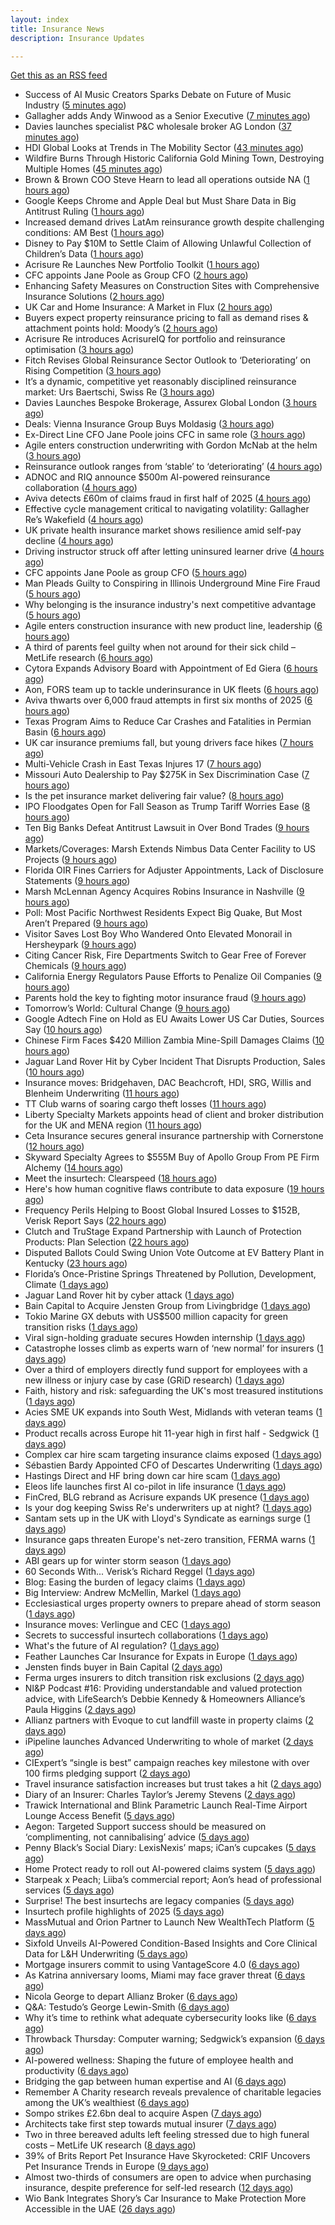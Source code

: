 ```yaml
---
layout: index
title: Insurance News
description: Insurance Updates

---
```


[Get this as an RSS feed](/insurance.rss)

<!-- news_marker starts -->
- Success of AI Music Creators Sparks Debate on Future of Music Industry ([5 minutes ago](https://www.insurancejournal.com/news/national/2025/09/03/837736.htm))
- Gallagher adds Andy Winwood as a Senior Executive ([7 minutes ago](https://www.reinsurancene.ws/gallagher-adds-andy-winwood-as-a-senior-executive/))
- Davies launches specialist P&C wholesale broker AG London ([37 minutes ago](https://www.reinsurancene.ws/davies-launches-specialist-pc-wholesale-broker-ag-london/))
- HDI Global Looks at Trends in The Mobility Sector ([43 minutes ago](https://insurance-edge.net/2025/09/03/hdi-global-looks-at-trends-in-the-mobility-sector/))
- Wildfire Burns Through Historic California Gold Mining Town, Destroying Multiple Homes ([45 minutes ago](https://www.insurancejournal.com/news/west/2025/09/03/837731.htm))
- Brown & Brown COO Steve Hearn to lead all operations outside NA ([1 hours ago](https://www.reinsurancene.ws/brown-brown-coo-steve-hearn-to-lead-all-operations-outside-na/))
- Google Keeps Chrome and Apple Deal but Must Share Data in Big Antitrust Ruling ([1 hours ago](https://www.insurancejournal.com/news/national/2025/09/03/837727.htm))
- Increased demand drives LatAm reinsurance growth despite challenging conditions: AM Best ([1 hours ago](https://www.reinsurancene.ws/increased-demand-drives-latam-reinsurance-growth-despite-challenging-conditions-am-best/))
- Disney to Pay $10M to Settle Claim of Allowing Unlawful Collection of Children’s Data ([1 hours ago](https://www.insurancejournal.com/news/national/2025/09/03/837722.htm))
- Acrisure Re Launches New Portfolio Toolkit ([1 hours ago](https://insurance-edge.net/2025/09/03/acrisure-re-launches-new-portfolio-toolkit/))
- CFC appoints Jane Poole as Group CFO ([2 hours ago](https://www.reinsurancene.ws/cfc-appoints-jane-poole-as-group-cfo/))
- Enhancing Safety Measures on Construction Sites with Comprehensive Insurance Solutions ([2 hours ago](https://insurance-edge.net/2025/09/03/enhancing-safety-measures-on-construction-sites-with-comprehensive-insurance-solutions/))
- UK Car and Home Insurance: A Market in Flux ([2 hours ago](https://insurance-edge.net/2025/09/03/uk-car-and-home-insurance-a-market-in-flux/))
- Buyers expect property reinsurance pricing to fall as demand rises & attachment points hold: Moody’s ([2 hours ago](https://www.reinsurancene.ws/buyers-expect-property-reinsurance-pricing-to-fall-as-demand-rises-attachment-points-hold-moodys/))
- Acrisure Re introduces AcrisureIQ for portfolio and reinsurance optimisation ([3 hours ago](https://www.reinsurancene.ws/acrisure-re-introduces-acrisureiq-for-portfolio-and-reinsurance-optimisation/))
- Fitch Revises Global Reinsurance Sector Outlook to ‘Deteriorating’ on Rising Competition ([3 hours ago](https://www.insurancejournal.com/news/international/2025/09/03/837717.htm))
- It’s a dynamic, competitive yet reasonably disciplined reinsurance market: Urs Baertschi, Swiss Re ([3 hours ago](https://www.reinsurancene.ws/its-a-dynamic-competitive-yet-reasonably-disciplined-reinsurance-market-urs-baertschi-swiss-re/))
- Davies Launches Bespoke Brokerage, Assurex Global London ([3 hours ago](https://insurance-edge.net/2025/09/03/davies-launches-bespoke-brokerage-assurex-global-london/))
- Deals: Vienna Insurance Group Buys Moldasig ([3 hours ago](https://insurance-edge.net/2025/09/03/deals-vienna-insurance-group-buys-moldasig/))
- Ex-Direct Line CFO Jane Poole joins CFC in same role ([3 hours ago](https://www.insurancebusinessmag.com/uk/news/breaking-news/exdirect-line-cfo-jane-poole-joins-cfc-in-same-role-548279.aspx))
- Agile enters construction underwriting with Gordon McNab at the helm ([3 hours ago](https://www.insurtechinsights.com/agile-enters-construction-underwriting-with-gordon-mcnab-at-the-helm/))
- Reinsurance outlook ranges from ‘stable’ to ‘deteriorating’ ([4 hours ago](https://www.postonline.co.uk/reinsurance/7958944/reinsurance-outlook-ranges-from-%E2%80%98stable%E2%80%99-to-%E2%80%98deteriorating%E2%80%99))
- ADNOC and RIQ announce $500m AI-powered reinsurance collaboration ([4 hours ago](https://www.reinsurancene.ws/adnoc-and-riq-announce-500m-ai-powered-reinsurance-collaboration/))
- Aviva detects £60m of claims fraud in first half of 2025 ([4 hours ago](https://www.postonline.co.uk/news/7958946/aviva-detects-%C2%A360m-of-claims-fraud-in-first-half-of-2025))
- Effective cycle management critical to navigating volatility: Gallagher Re’s Wakefield ([4 hours ago](https://www.reinsurancene.ws/effective-cycle-management-critical-to-navigating-volatility-gallagher-res-wakefield/))
- UK private health insurance market shows resilience amid self-pay decline ([4 hours ago](https://www.insurancebusinessmag.com/uk/news/life-insurance/uk-private-health-insurance-market-shows-resilience-amid-selfpay-decline-548276.aspx))
- Driving instructor struck off after letting uninsured learner drive ([4 hours ago](https://www.insurancebusinessmag.com/uk/news/legal-insights/driving-instructor-struck-off-after-letting-uninsured-learner-drive-548275.aspx))
- CFC appoints Jane Poole as group CFO ([5 hours ago](https://www.postonline.co.uk/news/7958945/cfc-appoints-jane-poole-as-group-cfo))
- Man Pleads Guilty to Conspiring in Illinois Underground Mine Fire Fraud ([5 hours ago](https://www.insurancejournal.com/news/midwest/2025/09/03/837692.htm))
- Why belonging is the insurance industry's next competitive advantage ([5 hours ago](https://www.insurancebusinessmag.com/uk/news/diversity-inclusion/why-belonging-is-the-insurance-industrys-next-competitive-advantage-548171.aspx))
- Agile enters construction insurance with new product line, leadership ([6 hours ago](https://www.insurancebusinessmag.com/uk/news/construction-engineering/agile-enters-construction-insurance-with-new-product-line-leadership-548263.aspx))
- A third of parents feel guilty when not around for their sick child – MetLife research ([6 hours ago](https://ifamagazine.com/a-third-of-parents-feel-guilty-when-not-around-for-their-sick-child-metlife-research/))
- Cytora Expands Advisory Board with Appointment of Ed Giera ([6 hours ago](https://www.insurtechinsights.com/cytora-expands-advisory-board-with-appointment-of-ed-giera/))
- Aon, FORS team up to tackle underinsurance in UK fleets ([6 hours ago](https://www.insurancebusinessmag.com/uk/news/auto-motor/aon-fors-team-up-to-tackle-underinsurance-in-uk-fleets-548260.aspx))
- Aviva thwarts over 6,000 fraud attempts in first six months of 2025 ([6 hours ago](https://www.insurancebusinessmag.com/uk/news/breaking-news/aviva-thwarts-over-6000-fraud-attempts-in-first-six-months-of-2025-548258.aspx))
- Texas Program Aims to Reduce Car Crashes and Fatalities in Permian Basin ([6 hours ago](https://www.insurancejournal.com/news/southcentral/2025/09/03/837671.htm))
- UK car insurance premiums fall, but young drivers face hikes ([7 hours ago](https://www.insurancebusinessmag.com/uk/news/auto-motor/uk-car-insurance-premiums-fall-but-young-drivers-face-hikes-548243.aspx))
- Multi-Vehicle Crash in East Texas Injures 17 ([7 hours ago](https://www.insurancejournal.com/news/southcentral/2025/09/03/837676.htm))
- Missouri Auto Dealership to Pay $275K in Sex Discrimination Case ([7 hours ago](https://www.insurancejournal.com/news/midwest/2025/09/03/837689.htm))
- Is the pet insurance market delivering fair value? ([8 hours ago](https://www.postonline.co.uk/personal/7958177/is-the-pet-insurance-market-delivering-fair-value))
- IPO Floodgates Open for Fall Season as Trump Tariff Worries Ease ([8 hours ago](https://www.insurancejournal.com/news/national/2025/09/03/837641.htm))
- Ten Big Banks Defeat Antitrust Lawsuit in Over Bond Trades ([9 hours ago](https://www.insurancejournal.com/news/national/2025/09/03/837664.htm))
- Markets/Coverages: Marsh Extends Nimbus Data Center Facility to US Projects ([9 hours ago](https://www.insurancejournal.com/news/national/2025/09/03/837657.htm))
- Florida OIR Fines Carriers for Adjuster Appointments, Lack of Disclosure Statements ([9 hours ago](https://www.insurancejournal.com/news/southeast/2025/09/03/837695.htm))
- Marsh McLennan Agency Acquires Robins Insurance in Nashville ([9 hours ago](https://www.insurancejournal.com/news/southeast/2025/09/03/837629.htm))
- Poll: Most Pacific Northwest Residents Expect Big Quake, But Most Aren’t Prepared ([9 hours ago](https://www.insurancejournal.com/news/west/2025/09/03/837487.htm))
- Visitor Saves Lost Boy Who Wandered Onto Elevated Monorail in Hersheypark ([9 hours ago](https://www.insurancejournal.com/news/east/2025/09/03/837683.htm))
- Citing Cancer Risk, Fire Departments Switch to Gear Free of Forever Chemicals ([9 hours ago](https://www.insurancejournal.com/news/east/2025/09/03/837679.htm))
- California Energy Regulators Pause Efforts to Penalize Oil Companies ([9 hours ago](https://www.insurancejournal.com/news/west/2025/09/03/837651.htm))
- Parents hold the key to fighting motor insurance fraud ([9 hours ago](https://www.postonline.co.uk/claims/7958260/parents-hold-the-key-to-fighting-motor-insurance-fraud))
- Tomorrow’s World: Cultural Change ([9 hours ago](https://www.postonline.co.uk/regulation/7958189/tomorrow%E2%80%99s-world-cultural-change))
- Google Adtech Fine on Hold as EU Awaits Lower US Car Duties, Sources Say ([10 hours ago](https://www.insurancejournal.com/news/international/2025/09/03/837644.htm))
- Chinese Firm Faces $420 Million Zambia Mine-Spill Damages Claims ([10 hours ago](https://www.insurancejournal.com/news/international/2025/09/03/837647.htm))
- Jaguar Land Rover Hit by Cyber Incident That Disrupts Production, Sales ([10 hours ago](https://www.insurancejournal.com/news/international/2025/09/03/837661.htm))
- Insurance moves: Bridgehaven, DAC Beachcroft, HDI, SRG, Willis and Blenheim Underwriting ([11 hours ago](https://www.insurancebusinessmag.com/uk/news/breaking-news/insurance-moves-bridgehaven-dac-beachcroft-hdi-srg-willis-and-blenheim-underwriting-548213.aspx))
- TT Club warns of soaring cargo theft losses ([11 hours ago](https://www.insurancebusinessmag.com/uk/news/auto-motor/tt-club-warns-of-soaring-cargo-theft-losses-548216.aspx))
- Liberty Specialty Markets appoints head of client and broker distribution for the UK and MENA region ([11 hours ago](https://www.insurancebusinessmag.com/uk/news/breaking-news/liberty-specialty-markets-appoints-head-of-client-and-broker-distribution-for-the-uk-and-mena-region-548211.aspx))
- Ceta Insurance secures general insurance partnership with Cornerstone ([12 hours ago](https://www.insurancebusinessmag.com/uk/news/breaking-news/ceta-insurance-secures-general-insurance-partnership-with-cornerstone-548218.aspx))
- Skyward Specialty Agrees to $555M Buy of Apollo Group From PE Firm Alchemy ([14 hours ago](https://www.insurancejournal.com/news/national/2025/09/02/837699.htm))
- Meet the insurtech: Clearspeed ([18 hours ago](https://www.dig-in.com/news/meet-the-insurtech-clearspeed))
- Here's how human cognitive flaws contribute to data exposure ([19 hours ago](https://www.dig-in.com/opinion/how-cognitive-flaws-contribute-to-data-exposure))
- Frequency Perils Helping to Boost Global Insured Losses to $152B, Verisk Report Says ([22 hours ago](https://www.insurancejournal.com/news/national/2025/09/02/837632.htm))
- Clutch and TruStage Expand Partnership with Launch of Protection Products: Plan Selection ([22 hours ago](https://www.insurtechinsights.com/clutch-and-trustage-expand-partnership-with-launch-of-protection-products-plan-selection/))
- Disputed Ballots Could Swing Union Vote Outcome at EV Battery Plant in Kentucky ([23 hours ago](https://www.insurancejournal.com/news/southeast/2025/09/02/837623.htm))
- Florida’s Once-Pristine Springs Threatened by Pollution, Development, Climate ([1 days ago](https://www.insurancejournal.com/news/southeast/2025/09/02/837615.htm))
- Jaguar Land Rover hit by cyber attack ([1 days ago](https://www.insurancebusinessmag.com/uk/news/cyber/jaguar-land-rover-hit-by-cyber-attack-548178.aspx))
- Bain Capital to Acquire Jensten Group from Livingbridge ([1 days ago](https://www.insurtechinsights.com/bain-capital-to-acquire-jensten-group-from-livingbridge/))
- Tokio Marine GX debuts with US$500 million capacity for green transition risks ([1 days ago](https://www.insurancebusinessmag.com/uk/news/breaking-news/tokio-marine-gx-debuts-with-us500-million-capacity-for-green-transition-risks-548146.aspx))
- Viral sign-holding graduate secures Howden internship ([1 days ago](https://www.postonline.co.uk/broker/7958941/viral-sign-holding-graduate-secures-howden-internship))
- Catastrophe losses climb as experts warn of ‘new normal’ for insurers ([1 days ago](https://www.insurancebusinessmag.com/uk/news/catastrophe/catastrophe-losses-climb-as-experts-warn-of-new-normal-for-insurers-548128.aspx))
- Over a third of employers directly fund support for employees with a new illness or injury case by case (GRiD research) ([1 days ago](https://ifamagazine.com/over-a-third-36-of-employers-directly-fund-support-for-employees-with-a-new-illness-or-injury-case-by-case-grid-research/))
- Faith, history and risk: safeguarding the UK's most treasured institutions ([1 days ago](https://www.insurancebusinessmag.com/uk/news/non-profits/faith-history-and-risk-safeguarding-the-uks-most-treasured-institutions-548124.aspx))
- Acies SME UK expands into South West, Midlands with veteran teams ([1 days ago](https://www.insurancebusinessmag.com/uk/news/sme/acies-sme-uk-expands-into-south-west-midlands-with-veteran-teams-548106.aspx))
- Product recalls across Europe hit 11-year high in first half - Sedgwick ([1 days ago](https://www.insurancebusinessmag.com/uk/news/breaking-news/product-recalls-across-europe-hit-11year-high-in-first-half--sedgwick-548101.aspx))
- Complex car hire scam targeting insurance claims exposed ([1 days ago](https://www.insurancebusinessmag.com/uk/news/auto-motor/complex-car-hire-scam-targeting-insurance-claims-exposed-548092.aspx))
- Sébastien Bardy Appointed CFO of Descartes Underwriting ([1 days ago](https://www.insurtechinsights.com/sebastien-bardy-appointed-cfo-of-descartes-underwriting/))
- Hastings Direct and HF bring down car hire scam ([1 days ago](https://www.postonline.co.uk/personal/7958940/hastings-direct-and-hf-bring-down-car-hire-scam))
- Eleos life launches first AI co-pilot in life insurance ([1 days ago](https://ifamagazine.com/eleos-life-launches-first-ai-co-pilot-in-life-insurance/))
- FinCred, BLG rebrand as Acrisure expands UK presence ([1 days ago](https://www.insurancebusinessmag.com/uk/news/breaking-news/fincred-blg-rebrand-as-acrisure-expands-uk-presence-548094.aspx))
- Is your dog keeping Swiss Re's underwriters up at night? ([1 days ago](https://www.insurancebusinessmag.com/uk/news/catastrophe/is-your-dog-keeping-swiss-res-underwriters-up-at-night-548077.aspx))
- Santam sets up in the UK with Lloyd's Syndicate as earnings surge ([1 days ago](https://www.insurancebusinessmag.com/uk/news/breaking-news/santam-sets-up-in-the-uk-with-lloyds-syndicate-as-earnings-surge-548057.aspx))
- Insurance gaps threaten Europe's net-zero transition, FERMA warns ([1 days ago](https://www.insurancebusinessmag.com/uk/news/catastrophe/insurance-gaps-threaten-europes-netzero-transition-ferma-warns-548058.aspx))
- ABI gears up for winter storm season ([1 days ago](https://www.postonline.co.uk/claims/7958926/abi-gears-up-for-winter-storm-season))
- 60 Seconds With... Verisk’s Richard Reggel ([1 days ago](https://www.postonline.co.uk/technology/7958029/60-seconds-with-verisk%E2%80%99s-richard-reggel))
- Blog: Easing the burden of legacy claims ([1 days ago](https://www.postonline.co.uk/claims/7958292/blog-easing-the-burden-of-legacy-claims))
- Big Interview: Andrew McMellin, Markel ([1 days ago](https://www.postonline.co.uk/lloyd%E2%80%99slondon/7958273/big-interview-andrew-mcmellin-markel))
- Ecclesiastical urges property owners to prepare ahead of storm season ([1 days ago](https://www.insurancebusinessmag.com/uk/news/catastrophe/ecclesiastical-urges-property-owners-to-prepare-ahead-of-storm-season-548061.aspx))
- Insurance moves: Verlingue and CEC ([1 days ago](https://www.insurancebusinessmag.com/uk/news/breaking-news/insurance-moves-verlingue-and-cec-548062.aspx))
- Secrets to successful insurtech collaborations ([1 days ago](https://www.dig-in.com/news/secrets-to-successful-insurtech-collaborations))
- What's the future of AI regulation? ([1 days ago](https://www.dig-in.com/news/whats-the-future-of-ai-regulation))
- Feather Launches Car Insurance for Expats in Europe ([1 days ago](https://www.insurtechinsights.com/feather-launches-car-insurance-for-expats-in-europe/))
- Jensten finds buyer in Bain Capital ([2 days ago](https://www.postonline.co.uk/news/7958931/jensten-finds-buyer-in-bain-capital))
- Ferma urges insurers to ditch transition risk exclusions ([2 days ago](https://www.postonline.co.uk/commercial/7958930/ferma-urges-insurers-to-ditch-transition-risk-exclusions))
- NI&P Podcast #16: Providing understandable and valued protection advice, with LifeSearch’s Debbie Kennedy & Homeowners Alliance’s Paula Higgins ([2 days ago](https://ifamagazine.com/nip-podcast-16-providing-understandable-and-valued-protection-advice-with-lifesearchs-debbie-kennedy-homeowners-alliances-paula-higgins/))
- Allianz partners with Evoque to cut landfill waste in property claims ([2 days ago](https://www.insurtechinsights.com/allianz-partners-with-evoque-to-cut-landfill-waste-in-property-claims/))
- iPipeline launches Advanced Underwriting to whole of market ([2 days ago](https://ifamagazine.com/ipipeline-launches-advanced-underwriting-to-whole-of-market/))
- CIExpert’s “single is best” campaign reaches key milestone with over 100 firms pledging support ([2 days ago](https://ifamagazine.com/ciexperts-single-is-best-campaign-reaches-key-milestone-with-over-100-firms-pledging-support/))
- Travel insurance satisfaction increases but trust takes a hit ([2 days ago](https://www.postonline.co.uk/personal/7958863/travel-insurance-satisfaction-increases-but-trust-takes-a-hit))
- Diary of an Insurer: Charles Taylor’s Jeremy Stevens ([2 days ago](https://www.postonline.co.uk/technology/7957628/diary-of-an-insurer-charles-taylor%E2%80%99s-jeremy-stevens))
- Trawick International and Blink Parametric Launch Real-Time Airport Lounge Access Benefit ([5 days ago](https://www.insurtechinsights.com/trawick-international-and-blink-parametric-launch-real-time-airport-lounge-access-benefit/))
- Aegon: Targeted Support success should be measured on ‘complimenting, not cannibalising’ advice ([5 days ago](https://ifamagazine.com/aegon-targeted-support-success-should-be-measured-on-complimenting-not-cannibalising-advice/))
- Penny Black’s Social Diary: LexisNexis’ maps; iCan’s cupcakes ([5 days ago](https://www.postonline.co.uk/people/7958246/penny-black%E2%80%99s-social-diary-lexisnexis%E2%80%99-maps-ican%E2%80%99s-cupcakes))
- Home Protect ready to roll out AI-powered claims system ([5 days ago](https://www.postonline.co.uk/news/7958319/home-protect-ready-to-roll-out-ai-powered-claims-system))
- Starpeak x Peach; Liiba’s commercial report; Aon’s head of professional services ([5 days ago](https://www.postonline.co.uk/news/7958924/starpeak-x-peach-liiba%E2%80%99s-commercial-report-aon%E2%80%99s-head-of-professional-services))
- Surprise! The best insurtechs are legacy companies ([5 days ago](https://www.dig-in.com/opinion/the-best-insurtechs-are-legacy-companies))
- Insurtech profile highlights of 2025 ([5 days ago](https://www.dig-in.com/list/insurtech-profile-highlights-of-2025))
- MassMutual and Orion Partner to Launch New WealthTech Platform ([5 days ago](https://www.insurtechinsights.com/massmutual-and-orion-partner-to-launch-new-wealthtech-platform/))
- Sixfold Unveils AI-Powered Condition-Based Insights and Core Clinical Data for L&H Underwriting ([5 days ago](https://www.insurtechinsights.com/sixfold-unveils-ai-powered-condition-based-insights-and-core-clinical-data-for-lh-underwriting/))
- Mortgage insurers commit to using VantageScore 4.0 ([6 days ago](https://www.dig-in.com/news/mortgage-insurers-commit-to-using-vantagescore-4-0))
- As Katrina anniversary looms, Miami may face graver threat ([6 days ago](https://www.dig-in.com/news/analyzing-miamis-hurricane-risk-two-decades-after-katrina))
- Nicola George to depart Allianz Broker ([6 days ago](https://www.postonline.co.uk/broker/7958923/nicola-george-to-depart-allianz-broker))
- Q&A: Testudo’s George Lewin-Smith ([6 days ago](https://www.postonline.co.uk/technology/7958076/qa-testudo%E2%80%99s-george-lewin-smith))
- Why it’s time to rethink what adequate cybersecurity looks like ([6 days ago](https://www.postonline.co.uk/commercial/7958910/why-it%E2%80%99s-time-to-rethink-what-adequate-cybersecurity-looks-like))
- Throwback Thursday: Computer warning; Sedgwick’s expansion ([6 days ago](https://www.postonline.co.uk/technology/7956763/throwback-thursday-computer-warning-sedgwick%E2%80%99s-expansion))
- AI-powered wellness: Shaping the future of employee health and productivity ([6 days ago](https://www.dig-in.com/opinion/ai-powered-wellness-shaping-the-future-of-employee-health-and-productivity))
- Bridging the gap between human expertise and AI ([6 days ago](https://www.dig-in.com/opinion/bridging-the-gap-between-human-expertise-and-ai))
- Remember A Charity research reveals prevalence of charitable legacies among the UK’s wealthiest ([6 days ago](https://ifamagazine.com/remember-a-charity-research-reveals-prevalence-of-charitable-legacies-among-the-uks-wealthiest/))
- Sompo strikes £2.6bn deal to acquire Aspen ([7 days ago](https://www.postonline.co.uk/commercial/7958922/sompo-strikes-%C2%A326bn-deal-to-acquire-aspen))
- Architects take first step towards mutual insurer ([7 days ago](https://www.postonline.co.uk/commercial/7958921/architects-take-first-step-towards-mutual-insurer))
- Two in three bereaved adults left feeling stressed due to high funeral costs – MetLife UK research ([8 days ago](https://ifamagazine.com/two-in-three-bereaved-adults-left-feeling-stressed-due-to-high-funeral-costs-metlife-uk-research/))
- 39% of Brits Report Pet Insurance Have Skyrocketed: CRIF Uncovers Pet Insurance Trends in Europe ([9 days ago](https://thefintechtimes.com/39-of-brits-report-pet-insurance-have-skyrocketed-crif-uncovers-pet-insurance-trends-in-europe/))
- Almost two-thirds of consumers are open to advice when purchasing insurance, despite preference for self-led research ([12 days ago](https://ifamagazine.com/almost-two-thirds-of-consumers-are-open-to-advice-when-purchasing-insurance-despite-preference-for-self-led-research/))
- Wio Bank Integrates Shory’s Car Insurance to Make Protection More Accessible in the UAE ([26 days ago](https://thefintechtimes.com/wio-bank-integrates-shorys-car-insurance-to-make-protection-more-accessible-in-the-uae/))

<!-- news_marker ends -->